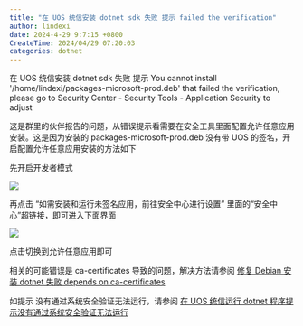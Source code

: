 ```yaml
---
title: "在 UOS 统信安装 dotnet sdk 失败 提示 failed the verification"
author: lindexi
date: 2024-4-29 9:7:15 +0800
CreateTime: 2024/04/29 07:20:03
categories: dotnet
---
```


在 UOS 统信安装 dotnet sdk 失败 提示 You cannot install '/home/lindexi/packages-microsoft-prod.deb' that failed the verification, please go to Security Center - Security Tools - Application Security to adjust

<!--more-->


<!-- CreateTime:2024/04/29 07:20:03 -->

<!-- 发布 -->
<!-- 博客 -->

这是群里的伙伴报告的问题，从错误提示看需要在安全工具里面配置允许任意应用安装。这是因为安装的 packages-microsoft-prod.deb 没有带 UOS 的签名，开启配置允许任意应用安装的方法如下

先开启开发者模式

<!-- ![](image/在 UOS 统信安装 dotnet sdk 失败 提示 failed the verification/在 UOS 统信安装 dotnet sdk 失败 提示 failed the verification0.png) -->
![](http://image.acmx.xyz/lindexi%2F20244281530303325.jpg)

再点击 “如需安装和运行未签名应用，前往安全中心进行设置” 里面的“安全中心”超链接，即可进入下面界面

<!-- ![](image/在 UOS 统信安装 dotnet sdk 失败 提示 failed the verification/在 UOS 统信安装 dotnet sdk 失败 提示 failed the verification1.png) -->
![](http://image.acmx.xyz/lindexi%2F20244281531267992.jpg)

点击切换到允许任意应用即可

相关的可能错误是 ca-certificates 导致的问题，解决方法请参阅  [修复 Debian 安装 dotnet 失败 depends on ca-certificates](https://blog.lindexi.com/post/%E4%BF%AE%E5%A4%8D-Debian-%E5%AE%89%E8%A3%85-dotnet-%E5%A4%B1%E8%B4%A5-depends-on-ca-certificates.html )

如提示 没有通过系统安全验证无法运行，请参阅 [在 UOS 统信运行 dotnet 程序提示没有通过系统安全验证无法运行](https://blog.lindexi.com/post/%E5%9C%A8-UOS-%E7%BB%9F%E4%BF%A1%E8%BF%90%E8%A1%8C-dotnet-%E7%A8%8B%E5%BA%8F%E6%8F%90%E7%A4%BA%E6%B2%A1%E6%9C%89%E9%80%9A%E8%BF%87%E7%B3%BB%E7%BB%9F%E5%AE%89%E5%85%A8%E9%AA%8C%E8%AF%81%E6%97%A0%E6%B3%95%E8%BF%90%E8%A1%8C.html )
